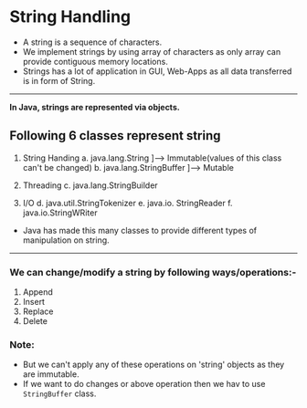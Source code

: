 # String Handling

* A string is a sequence of characters.
* We implement strings by using array of characters as only array can provide contiguous memory locations.
* Strings has a lot of application in GUI, Web-Apps as all data transferred is in form of String.

---

**In Java, strings are represented via objects.**

## Following 6 classes represent string

1. String Handing
    a. java.lang.String       ]--> Immutable(values of this class can't be changed)
    b. java.lang.StringBuffer ]--> Mutable

2. Threading
    c. java.lang.StringBuilder

3. I/O
    d. java.util.StringTokenizer
    e. java.io. StringReader
    f. java.io.StringWRiter

* Java has made this many classes to provide different types of manipulation on string.

----

### We can change/modify a string by following ways/operations:-

1. Append
2. Insert
3. Replace
4. Delete

### Note:
* But we can't apply any of these operations on 'string' objects as they are immutable.
* If we want to do changes or above operation then we hav to use `StringBuffer` class.
